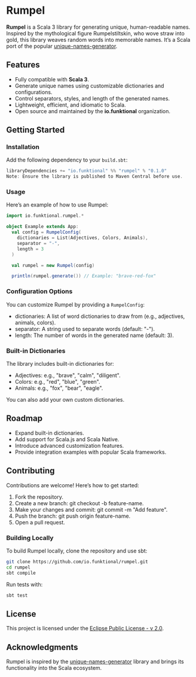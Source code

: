 # Rumpel

**Rumpel** is a Scala 3 library for generating unique, human-readable names. Inspired by the mythological figure Rumpelstiltskin, who wove straw into gold, this library weaves random words into memorable names. It’s a Scala port of the popular [unique-names-generator](https://github.com/andreasonny83/unique-names-generator).

## Features

- Fully compatible with **Scala 3**.
- Generate unique names using customizable dictionaries and configurations.
- Control separators, styles, and length of the generated names.
- Lightweight, efficient, and idiomatic to Scala.
- Open source and maintained by the **io.funktional** organization.

## Getting Started

### Installation

Add the following dependency to your `build.sbt`:

```scala
libraryDependencies += "io.funktional" %% "rumpel" % "0.1.0"
Note: Ensure the library is published to Maven Central before use.
```

### Usage
Here’s an example of how to use Rumpel:

```scala
import io.funktional.rumpel.*

object Example extends App:
  val config = RumpelConfig(
    dictionaries = List(Adjectives, Colors, Animals),
    separator = "-",
    length = 3
  )

  val rumpel = new Rumpel(config)

  println(rumpel.generate()) // Example: "brave-red-fox"
```

### Configuration Options
You can customize Rumpel by providing a `RumpelConfig`:

- dictionaries: A list of word dictionaries to draw from (e.g., adjectives, animals, colors).
- separator: A string used to separate words (default: "-").
- length: The number of words in the generated name (default: 3).

### Built-in Dictionaries

The library includes built-in dictionaries for:

- Adjectives: e.g., "brave", "calm", "diligent".
- Colors: e.g., "red", "blue", "green".
- Animals: e.g., "fox", "bear", "eagle".

You can also add your own custom dictionaries.

## Roadmap
- Expand built-in dictionaries.
- Add support for Scala.js and Scala Native.
- Introduce advanced customization features.
- Provide integration examples with popular Scala frameworks.

## Contributing
Contributions are welcome! Here’s how to get started:

1. Fork the repository.
2. Create a new branch: git checkout -b feature-name.
3. Make your changes and commit: git commit -m "Add feature".
4. Push the branch: git push origin feature-name.
5. Open a pull request.

### Building Locally
To build Rumpel locally, clone the repository and use sbt:

```bash
git clone https://github.com/io.funktional/rumpel.git
cd rumpel
sbt compile
```

Run tests with:

```bash
sbt test
```

## License
This project is licensed under the [Eclipse Public License - v 2.0](https://www.eclipse.org/legal/epl-2.0/).

## Acknowledgments

Rumpel is inspired by the [unique-names-generator](https://github.com/andreasonny83/unique-names-generator) library and brings its functionality into the Scala ecosystem.